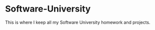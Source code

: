 Software-University
========
This is where I keep all my Software University homework and projects.
